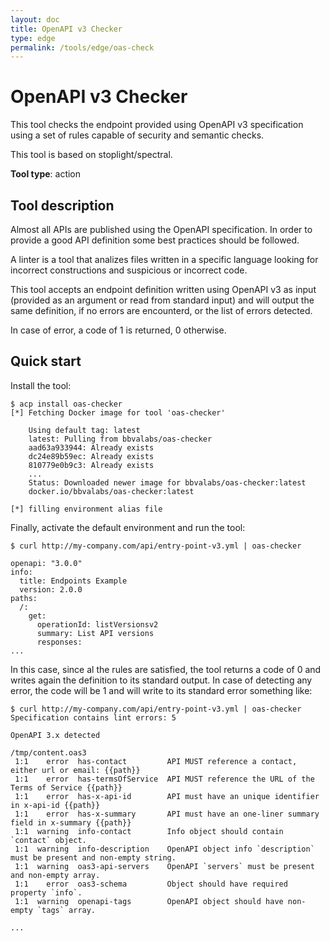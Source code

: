 ```yaml
---
layout: doc
title: OpenAPI v3 Checker
type: edge
permalink: /tools/edge/oas-check
---
```


# OpenAPI v3 Checker

This tool checks the endpoint provided using OpenAPI v3 specification
using a set of rules capable of security and semantic checks.

This tool is based on stoplight/spectral.

**Tool type**: action

## Tool description

Almost all APIs are published using the OpenAPI specification. In order to
provide a good API definition some best practices should be followed.

A linter is a tool that analizes files written in a specific language looking
for incorrect constructions and suspicious or incorrect code.

This tool accepts an endpoint definition written using OpenAPI v3 as input
(provided as an argument or read from standard input) and will output the same
definition, if no errors are encounterd, or the list of errors detected.

In case of error, a code of 1 is returned, 0 otherwise.

## Quick start

Install the tool:

```console
$ acp install oas-checker
[*] Fetching Docker image for tool 'oas-checker'

    Using default tag: latest
    latest: Pulling from bbvalabs/oas-checker
    aad63a933944: Already exists
    dc24e89b59ec: Already exists
    810779e0b9c3: Already exists
    ...
    Status: Downloaded newer image for bbvalabs/oas-checker:latest
    docker.io/bbvalabs/oas-checker:latest

[*] filling environment alias file
```

Finally, activate the default environment and run the tool:

```console
$ curl http://my-company.com/api/entry-point-v3.yml | oas-checker

openapi: "3.0.0"
info:
  title: Endpoints Example
  version: 2.0.0
paths:
  /:
    get:
      operationId: listVersionsv2
      summary: List API versions
      responses:
...
```

In this case, since al the rules are satisfied,
the tool returns a code of 0 and writes again the definition to its standard
output. In case of detecting any error, the code will be 1 and will write to
its standard error something like:

```console
$ curl http://my-company.com/api/entry-point-v3.yml | oas-checker
Specification contains lint errors: 5

OpenAPI 3.x detected

/tmp/content.oas3
 1:1    error  has-contact         API MUST reference a contact, either url or email: {{path}}
 1:1    error  has-termsOfService  API MUST reference the URL of the Terms of Service {{path}}
 1:1    error  has-x-api-id        API must have an unique identifier in x-api-id {{path}}
 1:1    error  has-x-summary       API must have an one-liner summary field in x-summary {{path}}
 1:1  warning  info-contact        Info object should contain `contact` object.
 1:1  warning  info-description    OpenAPI object info `description` must be present and non-empty string.
 1:1  warning  oas3-api-servers    OpenAPI `servers` must be present and non-empty array.
 1:1    error  oas3-schema         Object should have required property `info`.
 1:1  warning  openapi-tags        OpenAPI object should have non-empty `tags` array.

...
```

